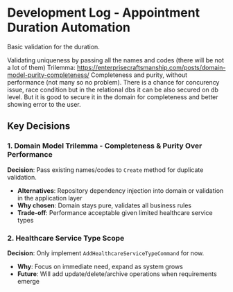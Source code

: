 # Development Log - Appointment Duration Automation

Basic validation for the duration.

Validating uniqueness by passing all the names and codes (there will be not a lot of them)
Trilemma: https://enterprisecraftsmanship.com/posts/domain-model-purity-completeness/
Completeness and purity, without performance (not many so no problem).
There is a chance for concurency issue, race condition but in the relational dbs it can be also secured on db level. But it is good to secure it in the domain for completeness and better showing error to the user.

## Key Decisions

### 1. Domain Model Trilemma - Completeness & Purity Over Performance
**Decision**: Pass existing names/codes to `Create` method for duplicate validation.
- **Alternatives**: Repository dependency injection into domain or validation in the application layer
- **Why chosen**: Domain stays pure, validates all business rules
- **Trade-off**: Performance acceptable given limited healthcare service types

### 2. Healthcare Service Type Scope
**Decision**: Only implement `AddHealthcareServiceTypeCommand` for now.
- **Why**: Focus on immediate need, expand as system grows
- **Future**: Will add update/delete/archive operations when requirements emerge